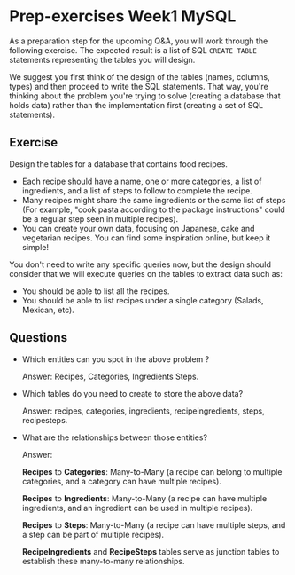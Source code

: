 # Prep-exercises Week1 MySQL

As a preparation step for the upcoming Q&A, you will work through the following exercise. The expected result is a list
of SQL `CREATE TABLE` statements representing the tables you will design.

We suggest you first think of the design of the tables (names, columns, types) and then proceed to write the SQL
statements. That way, you're thinking about the problem you're trying to solve (creating a database that holds data)
rather than the implementation first (creating a set of SQL statements).

## Exercise

Design the tables for a database that contains food recipes.

- Each recipe should have a name, one or more categories, a list of ingredients, and a list of steps to follow to
  complete the recipe.
- Many recipes might share the same ingredients or the same list of steps (For example, "cook pasta according to the
  package instructions" could be a regular step seen in multiple recipes).
- You can create your own data, focusing on Japanese, cake and vegetarian recipes. You can find some inspiration online,
  but keep it simple!

You don't need to write any specific queries now, but the design should consider that we will execute queries on the
tables to extract data such as:

- You should be able to list all the recipes.
- You should be able to list recipes under a single category (Salads, Mexican, etc).

## Questions

- Which entities can you spot in the above problem ?
  
  Answer: Recipes, Categories, Ingredients Steps.
- Which tables do you need to create to store the above data?
  
  Answer: recipes, categories, ingredients, recipeingredients, steps, recipesteps.
- What are the relationships between those entities?
  
  Answer:
  
  **Recipes** to **Categories**: Many-to-Many (a recipe can belong to multiple categories, and a category can have multiple recipes).
  
  **Recipes** to **Ingredients**: Many-to-Many (a recipe can have multiple ingredients, and an ingredient can be used in multiple recipes).
  
  **Recipes** to **Steps**: Many-to-Many (a recipe can have multiple steps, and a step can be part of multiple recipes).
  
  **RecipeIngredients** and **RecipeSteps** tables serve as junction tables to establish these many-to-many relationships.


